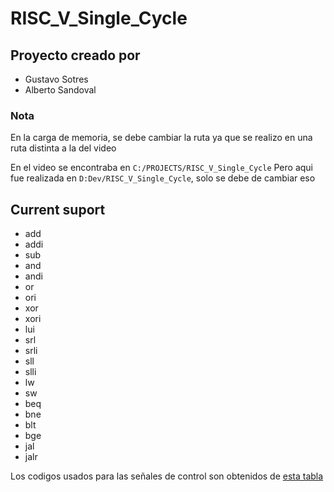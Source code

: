 # RISC_V_Single_Cycle

## Proyecto creado por

- Gustavo Sotres
- Alberto Sandoval

### Nota

En la carga de memoria, se debe cambiar la ruta ya que se realizo en una ruta distinta a la del video

En el video se encontraba en ``C:/PROJECTS/RISC_V_Single_Cycle`` Pero aqui fue realizada en ``D:Dev/RISC_V_Single_Cycle``, solo se debe de cambiar eso

## Current suport

- add
- addi
- sub
- and
- andi
- or
- ori
- xor
- xori
- lui
- srl
- srli
- sll
- slli
- lw
- sw
- beq
- bne
- blt
- bge
- jal
- jalr

Los codigos usados para las señales de control son obtenidos de [esta tabla](https://docs.google.com/spreadsheets/d/17gZE-4YvZ7H6U75zV1GhPLzIoo___D-5w76HqcmNv4o/edit?usp=sharing)
